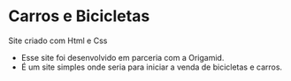 # Carros e Bicicletas
Site criado com Html e Css

<ul>
<li>
Esse site foi desenvolvido em parceria com a Origamid.
<li>
É um site simples onde seria para iniciar a venda de bicicletas e carros.
</ul>
